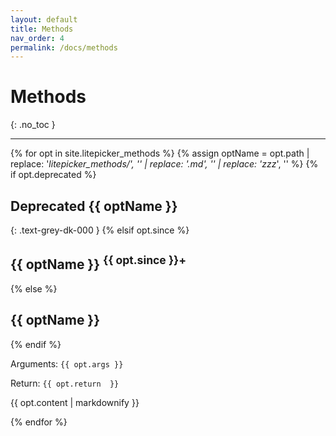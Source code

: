 ```yaml
---
layout: default
title: Methods
nav_order: 4
permalink: /docs/methods
---
```


# Methods
{: .no_toc }

---

{% for opt in site.litepicker_methods %}
{% assign optName = opt.path | replace: '_litepicker_methods/', '' | replace: '.md', '' | replace: 'zzz_', '' %}
{% if opt.deprecated %}
## <span class="label label-red">Deprecated</span> {{ optName }} 
{: .text-grey-dk-000 }
{% elsif opt.since %}
## {{ optName }} <sup>{{ opt.since }}+</sup>
{% else %}
## {{ optName }}
{% endif %}

Arguments: `{{ opt.args }}`

Return: `{{ opt.return  }}`

{{ opt.content | markdownify }}

{% endfor %}